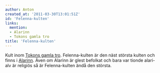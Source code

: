 ```yaml
---
author: Anton
created_at: '2011-03-30T13:01:51Z'
id: 'Felenna-kulten'
links:
  mention:
  - Alarinn
  - Tokons gamla tro
title: 'Felenna-kulten'
---
```


Kult inom [Tokons gamla tro]. Felenna-kulten är den näst största kulten och finns i [Alarinn]. Även
om Alarinn är glest befolkat och bara var tionde alari-alv är religiös så är Felenna-kulten ändå den
största.

  [Tokons gamla tro]: Tokons_gamla_tro
  [Alarinn]: Alarinn
